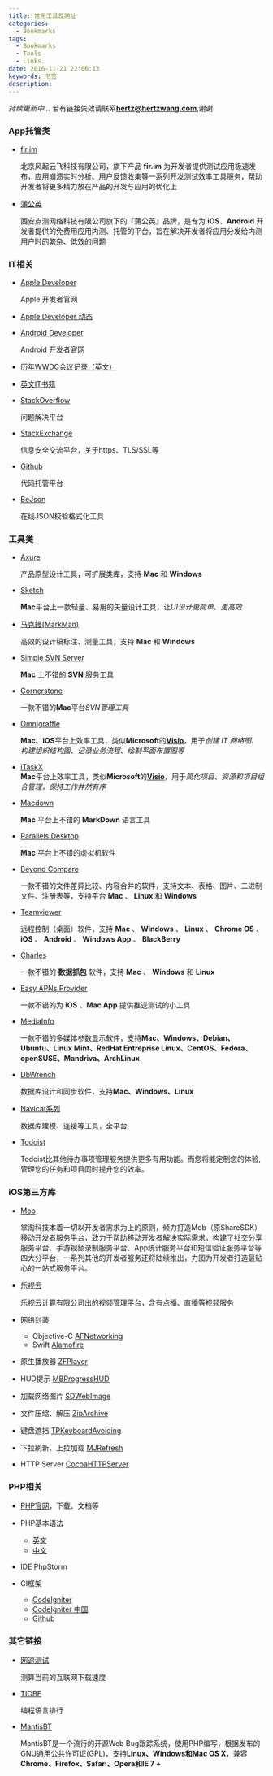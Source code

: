 ```yaml
---
title: 常用工具及网址
categories:
  - Bookmarks
tags:
  - Bookmarks
  - Tools
  - Links
date: 2016-11-21 22:06:13
keywords: 书签
description: 
---
```



*持续更新中...* 若有链接失效请联系[**hertz@hertzwang.com**](mailto:hertz@hertzwang.com),谢谢

### App托管类

* [fir.im](http://fir.im) 

	北京风起云飞科技有限公司，旗下产品 **fir.im** 为开发者提供测试应用极速发布，应用崩溃实时分析、用户反馈收集等一系列开发测试效率工具服务，帮助开发者将更多精力放在产品的开发与应用的优化上
* [蒲公英](https://www.pgyer.com) 

	西安点测网络科技有限公司旗下的『蒲公英』品牌，是专为 **iOS**、**Android** 开发者提供的免费用应用内测、托管的平台，旨在解决开发者将应用分发给内测用户时的繁杂、低效的问题
	
### IT相关

* [Apple Developer](https://developer.apple.com)

	Apple 开发者官网
	
* [Apple Developer 动态](https://developer.apple.com/news/)

* [Android Developer](https://developer.android.com)

	Android 开发者官网
	
<!-- more -->	

* [历年WWDC会议记录（英文）](http://www.asciiwwdc.com)

* [英文IT书籍](http://www.allitebooks.com)

* [StackOverflow](http://stackoverflow.com)

	问题解决平台

* [StackExchange](http://security.stackexchange.com)

	信息安全交流平台，关于https、TLS/SSL等
	
* [Github](https://github.com)

	代码托管平台
	
* [BeJson](http://www.bejson.com/)
	
	在线JSON校验格式化工具

### 工具类

* [Axure](http://www.axure.com)
	
	产品原型设计工具，可扩展类库，支持 **Mac** 和 **Windows**
	
* [Sketch](https://www.sketchapp.com)

	**Mac**平台上一款轻量、易用的矢量设计工具，让*UI设计更简单、更高效*
	
* [马克鳗(MarkMan)](http://getmarkman.com/)

	高效的设计稿标注、测量工具，支持 **Mac** 和 **Windows**
	
* [Simple SVN Server](https://itunes.apple.com/cn/app/simple-svn-server/id1040404148?mt=12)

	**Mac** 上不错的 **SVN** 服务工具

* [Cornerstone](http://www.zennaware.com/cornerstone/)

	一款不错的**Mac**平台*SVN管理工具*
	
* [Omnigraffle](https://www.omnigroup.com/omnigraffle)

	**Mac**、**iOS**平台上效率工具，类似**Microsoft**的[**Visio**](https://products.office.com/zh-cn/visio/flowchart-software)，用于*创建 IT 网络图、构建组织结构图、记录业务流程、绘制平面布置图等*
	
* [iTaskX](https://itaskx.com/en/index.aspx)	
	**Mac**平台上效率工具，类似**Microsoft**的[**Visio**](https://products.office.com/zh-cn/project/project-and-portfolio-management-software)，用于*简化项目、资源和项目组合管理，保持工作井然有序*

* [Macdown](http://macdown.uranusjr.com/)

	**Mac** 平台上不错的 **MarkDown** 语言工具
	
* [Parallels Desktop](http://www.parallels.com/cn/products/desktop/)

	**Mac** 平台上不错的虚拟机软件
	
* [Beyond Compare](http://www.scootersoftware.com/download.php)

	一款不错的文件差异比较、内容合并的软件，支持文本、表格、图片、二进制文件、注册表等，支持平台 **Mac** 、 **Linux** 和 **Windows**
	
* [Teamviewer](https://www.teamviewer.com/en/)

	远程控制（桌面）软件，支持 **Mac** 、 **Windows** 、 **Linux** 、 **Chrome OS** 、 **iOS** 、 **Android** 、 **Windows App** 、 **BlackBerry** 
	
* [Charles](https://www.charlesproxy.com/)

	一款不错的 **数据抓包** 软件，支持 **Mac** 、 **Windows** 和 **Linux** 
	
* [Easy APNs Provider](https://itunes.apple.com/cn/app/easy-apns-provider-tui-song/id989622350?mt=12)

	一款不错的为 **iOS** 、**Mac App** 提供推送测试的小工具
	
* [MediaInfo](https://mediaarea.net/zh/MediaInfo)

	一款不错的多媒体参数显示软件，支持**Mac、Windows、Debian、Ubuntu、Linux Mint、RedHat Entreprise Linux、CentOS、Fedora、openSUSE、Mandriva、ArchLinux**
	
* [DbWrench](http://dbwrench.com)

	数据库设计和同步软件，支持**Mac、Windows、Linux**
	
* [Navicat系列](https://www.navicat.com/download)

	数据库建模、连接等工具，全平台
	

* [Todoist](https://todoist.com)

	Todoist比其他待办事项管理服务提供更多有用功能。而您将能定制您的体验, 管理您的任务和项目同时提升您的效率。

### iOS第三方库

* [Mob](http://www.mob.com)

	掌淘科技本着一切以开发者需求为上的原则，倾力打造Mob（原ShareSDK）移动开发者服务平台，致力于帮助移动开发者解决实际需求，构建了社交分享服务平台、手游视频录制服务平台、App统计服务平台和短信验证服务平台等四大分平台，一系列其他的开发者服务还将陆续推出，力图为开发者打造最贴心的一站式服务平台。

* [乐视云](http://www.lecloud.com/zh-cn/help)

	乐视云计算有限公司出的视频管理平台，含有点播、直播等视频服务

* 网络封装 
	* Objective-C [AFNetworking](https://github.com/AFNetworking/AFNetworking) 
	* Swift [Alamofire](https://github.com/Alamofire/Alamofire)
	
* 原生播放器 [ZFPlayer](https://github.com/renzifeng/ZFPlayer)

* HUD提示 [MBProgressHUD](https://github.com/jdg/MBProgressHUD)

* 加载网络图片 [SDWebImage](https://github.com/rs/SDWebImage)

* 文件压缩、解压 [ZipArchive](https://github.com/ZipArchive/ZipArchive)

* 键盘遮挡 [TPKeyboardAvoiding](https://github.com/michaeltyson/TPKeyboardAvoiding)

* 下拉刷新、上拉加载 [MJRefresh](https://github.com/CoderMJLee/MJRefresh)

* HTTP Server [CocoaHTTPServer](https://github.com/robbiehanson/CocoaHTTPServer)

### PHP相关

* [PHP官网](http://php.net)，下载、文档等

* PHP基本语法
	* [英文](http://www.w3schools.com/php/)
	* [中文](http://w3school.com.cn/php/index.asp)

* IDE [PhpStorm](https://www.jetbrains.com/phpstorm/download/)

* CI框架 
	* [CodeIgniter](https://www.codeigniter.com)
	* [CodeIgniter 中国](http://codeigniter.org.cn)
	* [Github](https://github.com/bcit-ci/CodeIgniter/)

### 其它链接

* [网速测试](https://fast.com)

	测算当前的互联网下载速度
	
* [TIOBE](http://www.tiobe.com/tiobe-index/)

	编程语言排行
	
* [MantisBT](https://www.mantisbt.org)

	MantisBT是一个流行的开源Web Bug跟踪系统，使用PHP编写，根据发布的GNU通用公共许可证(GPL)，支持**Linux、Windows和Mac OS X**，兼容**Chrome、Firefox、Safari、Opera和IE 7 +**